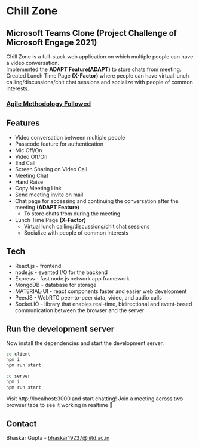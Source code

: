 # Chill Zone
## Microsoft Teams Clone (Project Challenge of Microsoft Engage 2021)

Chill Zone is a full-stack web application on which multiple people can have a video conversation.
<br>
Implemented the **ADAPT Feature(ADAPT)** to store chats from meeting. 
<br>
Created Lunch Time Page **(X-Factor)** where people can have virtual lunch calling/discussions/chit chat sessions and socialize with people of common interests.

### [Agile Methodology Followed](https://docs.google.com/presentation/d/1b30V338Wkf8uzGN0aPfRpWI2wMh86PDkwV6lSvISZL8/edit?usp=sharing)

## Features

- Video conversation between multiple people
- Passcode feature for authentication
- Mic Off/On
- Video Off/On
- End Call
- Screen Sharing on Video Call
- Meeting Chat
- Hand Raise
- Copy Meeting Link
- Send meeting invite on mail
- Chat page for accessing and continuing the conversation after the meeting **(ADAPT Feature)**
  - To store chats from during the meeting
- Lunch Time Page **(X-Factor)**
  - Virtual lunch calling/discussions/chit chat sessions
  - Socialize with people of common interests

## Tech

- React.js - frontend
- node.js - evented I/O for the backend
- Express - fast node.js network app framework
- MongoDB - database for storage
- MATERIAL-UI - react components faster and easier web development
- PeerJS - WebRTC peer-to-peer data, video, and audio calls
- Socket.IO - library that enables real-time, bidirectional and event-based communication between the browser and the server

## Run the development server

Now install the dependencies and start the development server.

```bash
cd client
npm i
npm run start
```

```bash
cd server
npm i
npm run start
```
Visit http://localhost:3000 and start chatting! Join a meeting across two browser tabs to see it working in realtime 🥳

## Contact

Bhaskar Gupta - bhaskar19237@iiitd.ac.in

